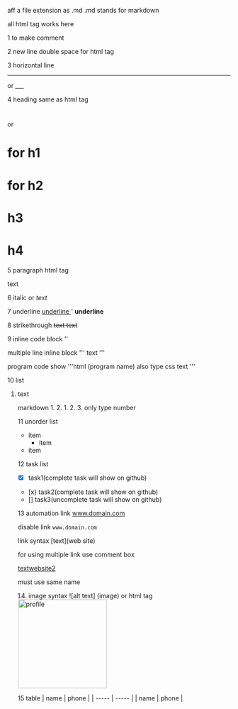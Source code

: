 aff a file extension as .md
.md stands for markdown

all html tag works here

1 to make comment
<!--comment-->

2 new line
double space for html tag <br/>

3 horizontal line
<hr/> or ___

4 heading 
same as html tag <h1> </h2>  or
# for h1
# for h2
# h3
# h4

5 paragraph
html tag <p> text <p/>

6 italic
<i> </i> or 
_text_

7 underline
<u> underline </u>'
__underline__

8 strikethrough
<del> text </del>
~~text~~

9 inline code block
'<html>'

multiple line inline block
'''
text
'''

program code show
'''html (program name) also type css
text
'''

10 list
<ol>
<li>text</li
</ol>

markdown 
1.
2. 
	1.
	2.
3. 
only type number

11 unorder list
- item 
	-   item
- item

12 task list
- [x] task1(complete task will show on github)
- [x} task2(complete task will show on github)
- [] task3(uncomplete task will show on github)


13 automation link
www.domain.com

disable link
`www.domain.com`

link syntax
[text](web site) 

for using multiple link use comment box

[text][website1][website2]
<!--all link here-->
[website1]: www.domain1.com
[website2]: www.domain2.com

must use same name

14. image syntax
![alt text] (image)
or html tag
<img src="link" width="200" title="profile" />

15 table
| name | phone |
| ----- | ----- |
| name | phone |
